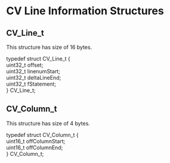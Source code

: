 # CV Line Information Structures

## CV\_Line\_t

This structure has size of 16 bytes.

typedef struct CV\_Line\_t {  
uint32\_t offset;  
uint32\_t linenumStart;  
uint32\_t deltaLineEnd;  
uint32\_t fStatement;  
} CV\_Line\_t;

## CV\_Column\_t

This structure has size of 4 bytes.

typedef struct CV\_Column\_t {  
uint16\_t offColumnStart;  
uint16\_t offColumnEnd;  
} CV\_Column\_t;